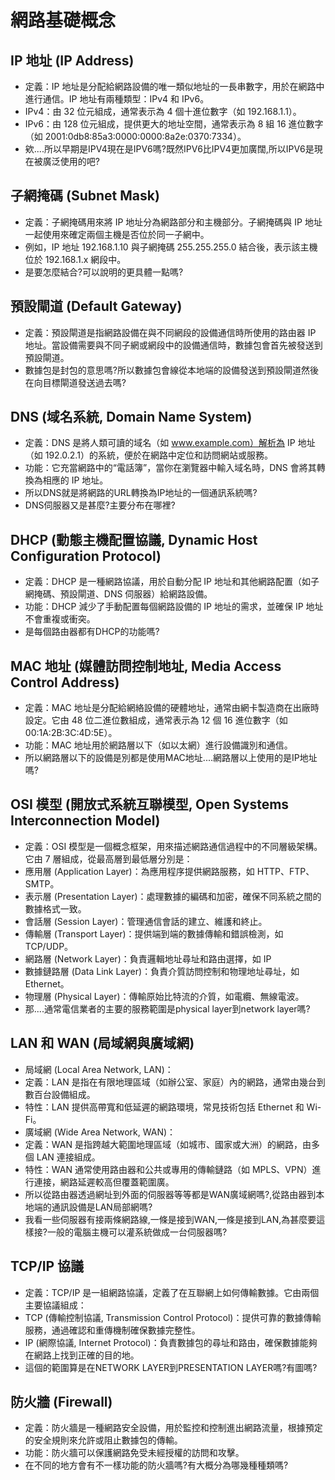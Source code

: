 # 網路基礎概念
## IP 地址 (IP Address)
- 定義：IP 地址是分配給網路設備的唯一類似地址的一長串數字，用於在網路中進行通信。IP 地址有兩種類型：IPv4 和 IPv6。
- IPv4：由 32 位元組成，通常表示為 4 個十進位數字（如 192.168.1.1）。
- IPv6：由 128 位元組成，提供更大的地址空間，通常表示為 8 組 16 進位數字（如 2001:0db8:85a3:0000:0000:8a2e:0370:7334）。
- 欸....所以早期是IPV4現在是IPV6嗎?既然IPV6比IPV4更加廣闊,所以IPV6是現在被廣泛使用的吧?
## 子網掩碼 (Subnet Mask)
- 定義：子網掩碼用來將 IP 地址分為網路部分和主機部分。子網掩碼與 IP 地址一起使用來確定兩個主機是否位於同一子網中。
- 例如，IP 地址 192.168.1.10 與子網掩碼 255.255.255.0 結合後，表示該主機位於 192.168.1.x 網段中。
- 是要怎麼結合?可以說明的更具體一點嗎?
## 預設閘道 (Default Gateway)
- 定義：預設閘道是指網路設備在與不同網段的設備通信時所使用的路由器 IP 地址。當設備需要與不同子網或網段中的設備通信時，數據包會首先被發送到預設閘道。
- 數據包是封包的意思嗎?所以數據包會線從本地端的設備發送到預設閘道然後在向目標閘道發送過去嗎?
## DNS (域名系統, Domain Name System)
- 定義：DNS 是將人類可讀的域名（如 www.example.com）解析為 IP 地址（如 192.0.2.1）的系統，便於在網路中定位和訪問網站或服務。
- 功能：它充當網路中的“電話簿”，當你在瀏覽器中輸入域名時，DNS 會將其轉換為相應的 IP 地址。
- 所以DNS就是將網路的URL轉換為IP地址的一個通訊系統嗎?
- DNS伺服器又是甚麼?主要分布在哪裡?
## DHCP (動態主機配置協議, Dynamic Host Configuration Protocol)
- 定義：DHCP 是一種網路協議，用於自動分配 IP 地址和其他網路配置（如子網掩碼、預設閘道、DNS 伺服器）給網路設備。
- 功能：DHCP 減少了手動配置每個網路設備的 IP 地址的需求，並確保 IP 地址不會重複或衝突。
- 是每個路由器都有DHCP的功能嗎?
## MAC 地址 (媒體訪問控制地址, Media Access Control Address)
- 定義：MAC 地址是分配給網絡設備的硬體地址，通常由網卡製造商在出廠時設定。它由 48 位二進位數組成，通常表示為 12 個 16 進位數字（如 00:1A:2B:3C:4D:5E）。
- 功能：MAC 地址用於網路層以下（如以太網）進行設備識別和通信。
- 所以網路層以下的設備是別都是使用MAC地址....網路層以上使用的是IP地址嗎?
## OSI 模型 (開放式系統互聯模型, Open Systems Interconnection Model)
- 定義：OSI 模型是一個概念框架，用來描述網路通信過程中的不同層級架構。它由 7 層組成，從最高層到最低層分別是：
- 應用層 (Application Layer)：為應用程序提供網路服務，如 HTTP、FTP、SMTP。
- 表示層 (Presentation Layer)：處理數據的編碼和加密，確保不同系統之間的數據格式一致。
- 會話層 (Session Layer)：管理通信會話的建立、維護和終止。
- 傳輸層 (Transport Layer)：提供端到端的數據傳輸和錯誤檢測，如 TCP/UDP。
- 網路層 (Network Layer)：負責邏輯地址尋址和路由選擇，如 IP
- 數據鏈路層 (Data Link Layer)：負責介質訪問控制和物理地址尋址，如 Ethernet。
- 物理層 (Physical Layer)：傳輸原始比特流的介質，如電纜、無線電波。
- 那....通常電信業者的主要的服務範圍是physical layer到network layer嗎?
## LAN 和 WAN (局域網與廣域網)
- 局域網 (Local Area Network, LAN)：
- 定義：LAN 是指在有限地理區域（如辦公室、家庭）內的網路，通常由幾台到數百台設備組成。
- 特性：LAN 提供高帶寬和低延遲的網路環境，常見技術包括 Ethernet 和 Wi-Fi。
- 廣域網 (Wide Area Network, WAN)：
- 定義：WAN 是指跨越大範圍地理區域（如城市、國家或大洲）的網路，由多個 LAN 連接組成。
- 特性：WAN 通常使用路由器和公共或專用的傳輸鏈路（如 MPLS、VPN）進行連接，網路延遲較高但覆蓋範圍廣。
- 所以從路由器透過網址到外面的伺服器等等都是WAN廣域網嗎?,從路由器到本地端的通訊設備是LAN局部網嗎?
- 我看一些伺服器有接兩條網路線,一條是接到WAN,一條是接到LAN,為甚麼要這樣接?一般的電腦主機可以灌系統做成一台伺服器嗎?
## TCP/IP 協議
- 定義：TCP/IP 是一組網路協議，定義了在互聯網上如何傳輸數據。它由兩個主要協議組成：
- TCP (傳輸控制協議, Transmission Control Protocol)：提供可靠的數據傳輸服務，通過確認和重傳機制確保數據完整性。
- IP (網際協議, Internet Protocol)：負責數據包的尋址和路由，確保數據能夠在網路上找到正確的目的地。
- 這個的範圍算是在NETWORK LAYER到PRESENTATION LAYER嗎?有圖嗎?
## 防火牆 (Firewall)
- 定義：防火牆是一種網路安全設備，用於監控和控制進出網路流量，根據預定的安全規則來允許或阻止數據包的傳輸。
- 功能：防火牆可以保護網路免受未經授權的訪問和攻擊。
- 在不同的地方會有不一樣功能的防火牆嗎?有大概分為哪幾種種類嗎?
